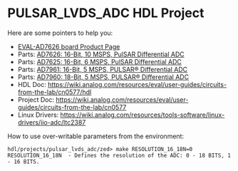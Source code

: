 # PULSAR_LVDS_ADC HDL Project

Here are some pointers to help you:
  * [EVAL-AD7626 board Product Page ](https://www.analog.com/en/design-center/evaluation-hardware-and-software/evaluation-boards-kits/EVAL-AD7626.html)
  * Parts: [AD7626: 16-Bit, 10 MSPS, PulSAR Differential ADC](https://www.analog.com/ad7626)
  * Parts: [AD7625: 16-Bit, 6  MSPS, PulSAR Differential ADC](https://www.analog.com/ad7625)
  * Parts: [AD7961: 16-Bit, 5  MSPS, PULSAR® Differential ADC](https://www.analog.com/ad7961)
  * Parts: [AD7960: 18-Bit, 5  MSPS, PULSAR® Differential ADC](https://www.analog.com/ad7960)
  * HDL Doc: https://wiki.analog.com/resources/eval/user-guides/circuits-from-the-lab/cn0577/hdl
  * Project Doc: https://wiki.analog.com/resources/eval/user-guides/circuits-from-the-lab/cn0577
  * Linux Drivers: https://wiki.analog.com/resources/tools-software/linux-drivers/iio-adc/ltc2387

How to use over-writable parameters from the environment:
```
hdl/projects/pulsar_lvds_adc/zed> make RESOLUTION_16_18N=0
RESOLUTION_16_18N  - Defines the resolution of the ADC: 0 - 18 BITS, 1 - 16 BITS.
```